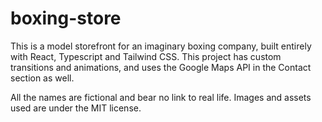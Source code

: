 # boxing-store

This is a model storefront for an imaginary boxing company, built entirely with React, Typescript and Tailwind CSS.
This project has custom transitions and animations, and uses the Google Maps API in the Contact section as well.

All the names are fictional and bear no link to real life.  Images and assets used are under the MIT license.
